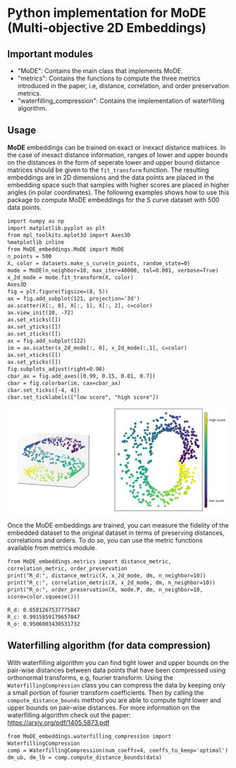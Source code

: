 # Python implementation for MoDE (Multi-objective 2D Embeddings)
## Important modules
- "MoDE": Contains the main class that implements MoDE.
- "metrics": Contains the functions to compute the three metrics introduced in the paper, i.e, distance, correlation, and order preservation metrics.
- "waterfilling_compression": Contains the implementation of waterfilling algorithm.
## Usage
__MoDE__ embeddings can be trained on exact or inexact distance matrices. In the case of inexact distance information, ranges of lower and upper bounds on the distances in the form of seperate lower and upper bound distance matrices should be given to the `fit_transform` function. The resulting embeddings are in 2D dimensions and the data points are placed in the embedding space such that samples with higher scores are placed in higher angles (in polar coordinates).
The following examples shows how to use this package to compute MoDE embeddings for the S curve dataset with
500 data points.
```
import numpy as np
import matplotlib.pyplot as plt
from mpl_toolkits.mplot3d import Axes3D
%matplotlib inline
from MoDE_embeddings.MoDE import MoDE
n_points = 500
X, color = datasets.make_s_curve(n_points, random_state=0)
mode = MoDE(n_neighbor=10, max_iter=40000, tol=0.001, verbose=True)
x_2d_mode = mode.fit_transform(X, color)
Axes3D
fig = plt.figure(figsize=(8, 5))
ax = fig.add_subplot(121, projection='3d')
ax.scatter(X[:, 0], X[:, 1], X[:, 2], c=color)
ax.view_init(10, -72)
ax.set_xticks([])
ax.set_yticks([])
ax.set_zticks([])
ax = fig.add_subplot(122)
im = ax.scatter(x_2d_mode[:, 0], x_2d_mode[:,1], c=color)
ax.set_xticks([])
ax.set_yticks([])
fig.subplots_adjust(right=0.98)
cbar_ax = fig.add_axes([0.99, 0.15, 0.01, 0.7])
cbar = fig.colorbar(im, cax=cbar_ax)
cbar.set_ticks([-4, 4])
cbar.set_ticklabels(["low score", "high score"])
```
<img src="https://raw.githubusercontent.com/ahmadajal/MoDE/dfeec9059ec883aeb58635ae19312ef911311ecb/Python_implementation/MoDE_s_curve.jpg" alt="mode_image_scurve" width="500">

Once the MoDE embeddings are trained, you can measure the fidelity of the embedded dataset to the original dataset in terms of preserving distances, correlations and orders. To do so, you can use the metric functions available from metrics module.

```
from MoDE_embeddings.metrics import distance_metric, correlation_metric, order_preservation
print("R_d:", distance_metric(X, x_2d_mode, dm, n_neighbor=10))
print("R_c:", correlation_metric(X, x_2d_mode, dm, n_neighbor=10))
print("R_o:", order_preservation(X, mode.P, dm, n_neighbor=10, score=color.squeeze()))
```
```
R_d: 0.8581267537775847
R_c: 0.9915859179657047
R_o: 0.9506003430531732
```

## Waterfilling algorithm (for data compression)
With waterfilling algorithm you can find tight lower and upper bounds on the pair-wise distances between data points that have been compressed using orthonormal
transforms, e.g, fourier transform. Using the `WaterfillingCompression` class you can compress the data by keeping only a small portion of fourier transform
coefficients. Then by calling the `compute_distance_bounds` method you are able to compute tight lower and upper bounds on pair-wise distances. For more information
on the waterfilling algorithm check out the paper: https://arxiv.org/pdf/1405.5873.pdf
```
from MoDE_embeddings.waterfilling_compression import WaterfillingCompression
comp = WaterfillingCompression(num_coeffs=4, coeffs_to_keep='optimal')
dm_ub, dm_lb = comp.compute_distance_bounds(data)
```
